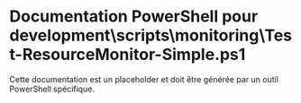 # Documentation PowerShell pour development\scripts\monitoring\Test-ResourceMonitor-Simple.ps1

Cette documentation est un placeholder et doit être générée par un outil PowerShell spécifique.
